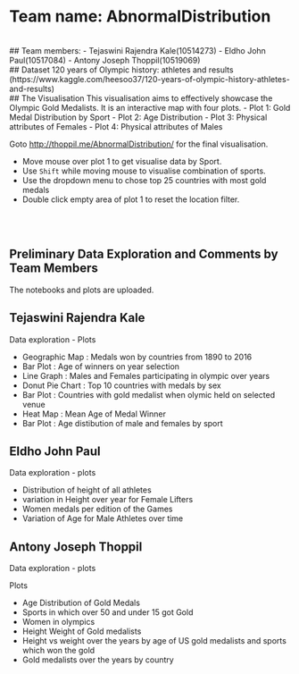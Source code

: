 # Team name: AbnormalDistribution
 <br />
## Team members:
- Tejaswini Rajendra Kale(10514273)
- Eldho John Paul(10517084)
- Antony Joseph Thoppil(10519069)
 <br />
## Dataset
120 years of Olympic history: athletes and results
(https://www.kaggle.com/heesoo37/120-years-of-olympic-history-athletes-and-results)
 <br />
## The Visualisation
This visualisation aims to effectively showcase the Olympic Gold Medalists.
It is an interactive map with four plots.
- Plot 1: Gold Medal Distribution by Sport
- Plot 2: Age Distribution
- Plot 3: Physical attributes of Females
- Plot 4: Physical attributes of Males

Goto http://thoppil.me/AbnormalDistribution/ for the final visualisation.
- Move mouse over plot 1 to get visualise data by Sport.
- Use `Shift` while moving mouse to visualise combination of sports.
- Use the dropdown menu to chose top 25 countries with most gold medals
- Double click empty area of plot 1 to reset the location filter.

 <br />
 <br />

## Preliminary Data Exploration and Comments by Team Members

The notebooks and plots are uploaded.

## Tejaswini Rajendra Kale

Data exploration - Plots
- Geographic Map : Medals won by countries from 1890 to 2016
- Bar Plot : Age of winners on year selection
- Line Graph : Males and Females participating in olympic over years
- Donut Pie Chart : Top 10 countries with medals by sex
- Bar Plot : Countries with gold medalist when olymic held on selected venue
- Heat Map : Mean Age of Medal Winner
- Bar Plot : Age distibution of male and females by sport

## Eldho John Paul

Data exploration - plots
- Distribution of height of all athletes
- variation in Height over year for Female Lifters
- Women medals per edition of the Games
- Variation of Age for Male Athletes over time

## Antony Joseph Thoppil
Data exploration - plots

Plots
- Age Distribution of Gold Medals
- Sports in which over 50 and under 15 got Gold
- Women in olympics
- Height Weight of Gold medalists
- Height vs weight over the years by age of US gold medalists and sports which won the gold
- Gold medalists over the years by country
